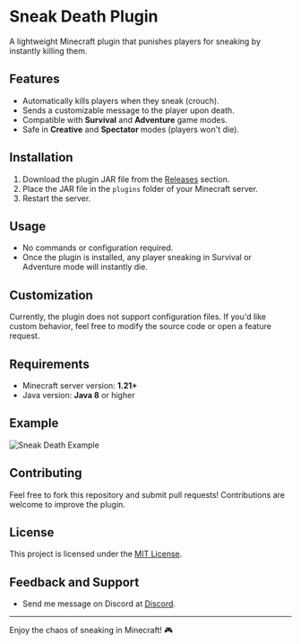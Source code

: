 # Sneak Death Plugin

A lightweight Minecraft plugin that punishes players for sneaking by instantly killing them.

## Features
- Automatically kills players when they sneak (crouch).
- Sends a customizable message to the player upon death.
- Compatible with **Survival** and **Adventure** game modes.
- Safe in **Creative** and **Spectator** modes (players won't die).

## Installation
1. Download the plugin JAR file from the [Releases](https://github.com/Patpat200/sneak-death/releases/tag/plugin) section.
2. Place the JAR file in the `plugins` folder of your Minecraft server.
3. Restart the server.

## Usage
- No commands or configuration required.
- Once the plugin is installed, any player sneaking in Survival or Adventure mode will instantly die.

## Customization
Currently, the plugin does not support configuration files. If you'd like custom behavior, feel free to modify the source code or open a feature request.

## Requirements
- Minecraft server version: **1.21+**
- Java version: **Java 8** or higher

## Example
![Sneak Death Example](sneak-death-exemple.gif)

## Contributing
Feel free to fork this repository and submit pull requests! Contributions are welcome to improve the plugin.

## License
This project is licensed under the [MIT License](LICENSE).

## Feedback and Support
- Send me message on Discord at [Discord](https://discord.gg/ge8JxXxh).

---

Enjoy the chaos of sneaking in Minecraft! 🎮

